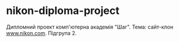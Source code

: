 # nikon-diploma-project
Дипломний проект комп'ютерна академія "Шаг". Тема: сайт-клон www.nikon.com. Підгрупа 2.
